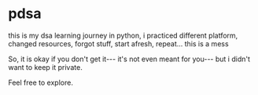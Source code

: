 # pdsa

this is my dsa learning journey in python, i practiced different platform, changed resources, forgot stuff, start afresh, repeat... this is a mess

So, it is okay if you don't get it--- it's not even meant for you--- but i didn't want to keep it private.

Feel free to explore.
